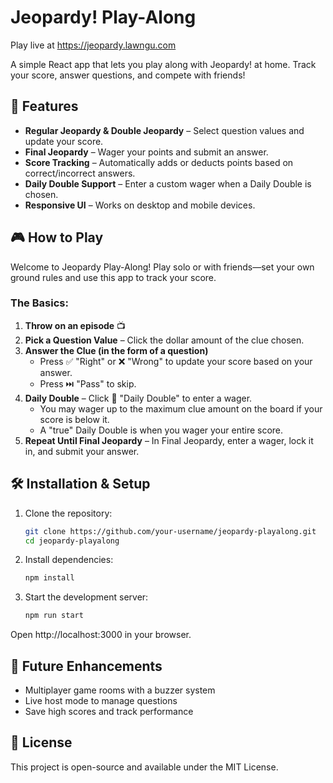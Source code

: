 # Jeopardy! Play-Along  

Play live at https://jeopardy.lawngu.com

A simple React app that lets you play along with Jeopardy! at home. Track your score, answer questions, and compete with friends!  

## 🚀 Features  
- **Regular Jeopardy & Double Jeopardy** – Select question values and update your score.  
- **Final Jeopardy** – Wager your points and submit an answer.  
- **Score Tracking** – Automatically adds or deducts points based on correct/incorrect answers.  
- **Daily Double Support** – Enter a custom wager when a Daily Double is chosen.  
- **Responsive UI** – Works on desktop and mobile devices.  

## 🎮 How to Play  
Welcome to Jeopardy Play-Along! Play solo or with friends—set your own ground rules and use this app to track your score.  

### The Basics:  
1. **Throw on an episode** 📺  
2. **Pick a Question Value** – Click the dollar amount of the clue chosen.  
3. **Answer the Clue (in the form of a question)**  
   - Press ✅ "Right" or ❌ "Wrong" to update your score based on your answer.  
   - Press ⏭️ "Pass" to skip.  
4. **Daily Double** – Click 🎲 "Daily Double" to enter a wager.  
   - You may wager up to the maximum clue amount on the board if your score is below it.  
   - A "true" Daily Double is when you wager your entire score.  
5. **Repeat Until Final Jeopardy** – In Final Jeopardy, enter a wager, lock it in, and submit your answer.  

## 🛠 Installation & Setup  
1. Clone the repository:  
    ```sh
    git clone https://github.com/your-username/jeopardy-playalong.git
    cd jeopardy-playalong
    ```
2. Install dependencies:
    ```sh
    npm install
    ```
3. Start the development server:
    ```sh
    npm run start
    ```

Open http://localhost:3000 in your browser.

## 🎯 Future Enhancements
- Multiplayer game rooms with a buzzer system
- Live host mode to manage questions
- Save high scores and track performance

## 📜 License
This project is open-source and available under the MIT License.
